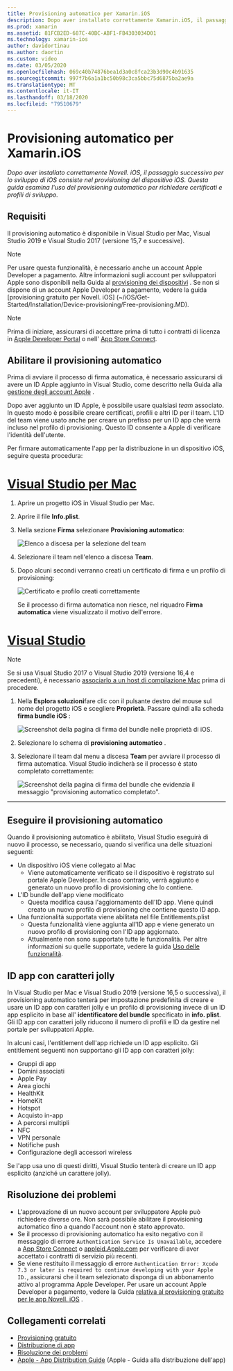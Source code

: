 ```yaml
---
title: Provisioning automatico per Xamarin.iOS
description: Dopo aver installato correttamente Xamarin.iOS, il passaggio successivo consiste nell'eseguire il provisioning del dispositivo iOS. Questa guida illustra l'uso della firma automatica per richiedere profili e certificati di sviluppo.
ms.prod: xamarin
ms.assetid: 81FCB2ED-687C-40BC-ABF1-FB4303034D01
ms.technology: xamarin-ios
author: davidortinau
ms.author: daortin
ms.custom: video
ms.date: 03/05/2020
ms.openlocfilehash: 069c40b74876bea1d3a0c8fca23b3d90c4b91635
ms.sourcegitcommit: 997f7b6a1a1bc50b98c3ca5bbc75d6875ba2ae9a
ms.translationtype: MT
ms.contentlocale: it-IT
ms.lasthandoff: 03/18/2020
ms.locfileid: "79510679"
---
```

# <a name="automatic-provisioning-for-xamarinios"></a>Provisioning automatico per Xamarin.iOS

_Dopo aver installato correttamente Novell. iOS, il passaggio successivo per lo sviluppo di iOS consiste nel provisioning del dispositivo iOS. Questa guida esamina l'uso del provisioning automatico per richiedere certificati e profili di sviluppo._

## <a name="requirements"></a>Requisiti

Il provisioning automatico è disponibile in Visual Studio per Mac, Visual Studio 2019 e Visual Studio 2017 (versione 15,7 e successive). 

> [!NOTE]
> Per usare questa funzionalità, è necessario anche un account Apple Developer a pagamento. Altre informazioni sugli account per sviluppatori Apple sono disponibili nella Guida al [provisioning dei dispositivi](~/ios/get-started/installation/device-provisioning/index.md) .
> Se non si dispone di un account Apple Developer a pagamento, vedere la guida [provisioning gratuito per Novell. iOS] (~/iOS/Get-Started/Installation/Device-provisioning/Free-provisioning.MD).

> [!NOTE]
> Prima di iniziare, assicurarsi di accettare prima di tutto i contratti di licenza in [Apple Developer Portal](https://developer.apple.com/account/) o nell' [App Store Connect](https://appstoreconnect.apple.com/).


## <a name="enable-automatic-provisioning"></a>Abilitare il provisioning automatico

Prima di avviare il processo di firma automatica, è necessario assicurarsi di avere un ID Apple aggiunto in Visual Studio, come descritto nella Guida alla [gestione degli account Apple](~/cross-platform/macios/apple-account-management.md) . 

Dopo aver aggiunto un ID Apple, è possibile usare qualsiasi _team_ associato. In questo modo è possibile creare certificati, profili e altri ID per il team. L'ID del team viene usato anche per creare un prefisso per un ID app che verrà incluso nel profilo di provisioning. Questo ID consente a Apple di verificare l'identità dell'utente.

Per firmare automaticamente l'app per la distribuzione in un dispositivo iOS, seguire questa procedura:

# <a name="visual-studio-for-mac"></a>[Visual Studio per Mac](#tab/macos)

1. Aprire un progetto iOS in Visual Studio per Mac.

2. Aprire il file **Info.plist**.

3. Nella sezione **Firma** selezionare **Provisioning automatico**:

    ![Elenco a discesa per la selezione del team](automatic-provisioning-images/image2.png)

4. Selezionare il team nell'elenco a discesa **Team**.

5. Dopo alcuni secondi verranno creati un certificato di firma e un profilo di provisioning:

    ![Certificato e profilo creati correttamente](automatic-provisioning-images/image5.png)

    Se il processo di firma automatica non riesce, nel riquadro **Firma automatica** viene visualizzato il motivo dell'errore.

# <a name="visual-studio"></a>[Visual Studio](#tab/windows)

> [!NOTE]
> Se si usa Visual Studio 2017 o Visual Studio 2019 (versione 16,4 e precedenti), è necessario [associarlo a un host di compilazione Mac](~/ios/get-started/installation/windows/connecting-to-mac/index.md) prima di procedere.

1. Nella **Esplora soluzioni**fare clic con il pulsante destro del mouse sul nome del progetto iOS e scegliere **Proprietà**. Passare quindi alla scheda **firma bundle iOS** :

    ![Screenshot della pagina di firma del bundle nelle proprietà di iOS.](automatic-provisioning-images/bundle-signing-win.png)

2. Selezionare lo schema di **provisioning automatico** .

3. Selezionare il team dal menu a discesa **Team** per avviare il processo di firma automatica. Visual Studio indicherà se il processo è stato completato correttamente:

    ![Screenshot della pagina di firma del bundle che evidenzia il messaggio "provisioning automatico completato".](automatic-provisioning-images/signing-success-win.png)

-----

## <a name="run-automatic-provisioning"></a>Eseguire il provisioning automatico

Quando il provisioning automatico è abilitato, Visual Studio eseguirà di nuovo il processo, se necessario, quando si verifica una delle situazioni seguenti:

- Un dispositivo iOS viene collegato al Mac
  - Viene automaticamente verificato se il dispositivo è registrato sul portale Apple Developer. In caso contrario, verrà aggiunto e generato un nuovo profilo di provisioning che lo contiene.
- L'ID bundle dell'app viene modificato
  - Questa modifica causa l'aggiornamento dell'ID app. Viene quindi creato un nuovo profilo di provisioning che contiene questo ID app.
- Una funzionalità supportata viene abilitata nel file Entitlements.plist
  - Questa funzionalità viene aggiunta all'ID app e viene generato un nuovo profilo di provisioning con l'ID app aggiornato.
  - Attualmente non sono supportate tutte le funzionalità. Per altre informazioni su quelle supportate, vedere la guida [Uso delle funzionalità](~/ios/deploy-test/provisioning/capabilities/index.md).

## <a name="wildcard-app-ids"></a>ID app con caratteri jolly

In Visual Studio per Mac e Visual Studio 2019 (versione 16,5 o successiva), il provisioning automatico tenterà per impostazione predefinita di creare e usare un ID app con caratteri jolly e un profilo di provisioning invece di un ID app esplicito in base all' **identificatore del bundle** specificato in **info. plist**. Gli ID app con caratteri jolly riducono il numero di profili e ID da gestire nel portale per sviluppatori Apple.

In alcuni casi, l'entitlement dell'app richiede un ID app esplicito. Gli entitlement seguenti non supportano gli ID app con caratteri jolly:

- Gruppi di app
- Domini associati
- Apple Pay
- Area giochi
- HealthKit
- HomeKit
- Hotspot
- Acquisto in-app
- A percorsi multipli
- NFC
- VPN personale
- Notifiche push
- Configurazione degli accessori wireless

Se l'app usa uno di questi diritti, Visual Studio tenterà di creare un ID app esplicito (anziché un carattere jolly).

## <a name="troubleshoot"></a>Risoluzione dei problemi 

- L'approvazione di un nuovo account per sviluppatore Apple può richiedere diverse ore. Non sarà possibile abilitare il provisioning automatico fino a quando l'account non è stato approvato.
- Se il processo di provisioning automatico ha esito negativo con il messaggio di errore `Authentication Service Is Unavailable`, accedere a [App Store Connect](https://appstoreconnect.apple.com/) o [appleid.Apple.com](https://appleid.apple.com) per verificare di aver accettato i contratti di servizio più recenti.
- Se viene restituito il messaggio di errore `Authentication Error: Xcode 7.3 or later is required to continue developing with your Apple ID.`, assicurarsi che il team selezionato disponga di un abbonamento attivo al programma Apple Developer. Per usare un account Apple Developer a pagamento, vedere la Guida [relativa al provisioning gratuito per le app Novell. iOS](~/ios/get-started/installation/device-provisioning/free-provisioning.md) .

## <a name="related-links"></a>Collegamenti correlati

- [Provisioning gratuito](~/ios/get-started/installation/device-provisioning/free-provisioning.md)
- [Distribuzione di app](~/ios/deploy-test/app-distribution/index.md)
- [Risoluzione dei problemi](~/ios/deploy-test/troubleshooting.md)
- [Apple - App Distribution Guide](https://developer.apple.com/library/ios/documentation/IDEs/Conceptual/AppDistributionGuide/Introduction/Introduction.html) (Apple - Guida alla distribuzione dell'app)

